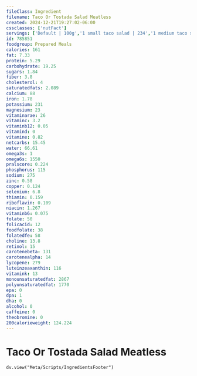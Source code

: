```yaml
---
fileClass: Ingredient
filename: Taco Or Tostada Salad Meatless
created: 2024-12-21T19:27:02-06:00
cssclasses: ['nutFact']
servings: ['Default | 100g','1 small taco salad | 234','1 medium taco salad | 311','1 large taco salad | 388','1 taco salad, ns as to size | 311','1 cup | 122']
id: 785851
foodgroup: Prepared Meals
calories: 161
fat: 7.33
protein: 5.29
carbohydrate: 19.25
sugars: 1.84
fiber: 3.8
cholesterol: 4
saturatedfats: 2.089
calcium: 88
iron: 1.78
potassium: 231
magnesium: 23
vitaminarae: 26
vitaminc: 3.2
vitaminb12: 0.05
vitamind: 0
vitamine: 0.82
netcarbs: 15.45
water: 66.61
omega3s: 1
omega6s: 1550
pralscore: 0.224
phosphorus: 115
sodium: 275
zinc: 0.58
copper: 0.124
selenium: 6.8
thiamin: 0.159
riboflavin: 0.109
niacin: 1.267
vitaminb6: 0.075
folate: 50
folicacid: 12
foodfolate: 38
folatedfe: 58
choline: 13.8
retinol: 15
carotenebeta: 131
carotenealpha: 14
lycopene: 279
luteinzeaxanthin: 116
vitamink: 13
monounsaturatedfat: 2867
polyunsaturatedfat: 1770
epa: 0
dpa: 1
dha: 0
alcohol: 0
caffeine: 0
theobromine: 0
200calorieweight: 124.224
---
```


# Taco Or Tostada Salad Meatless

```dataviewjs
dv.view("Meta/Scripts/IngredientsFooter")
```